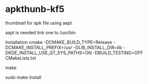 # apkthunb-kf5
thumbnail for apk file using aapt

aapt is needed
link one to /usr/bin

Installation
cmake -DCMAKE_BUILD_TYPE=Release -DCMAKE_INSTALL_PREFIX=/usr -DLIB_INSTALL_DIR=lib -DKDE_INSTALL_USE_QT_SYS_PATHS=ON -DBUILD_TESTING=OFF CMakeLists.txt

make 

sudo make install
